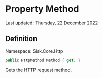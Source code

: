 # Property Method
Last updated: Thursday, 22 December 2022

## Definition
Namespace: Sisk.Core.Http

```csharp
public HttpMethod Method { get; }
```

Gets the HTTP request method.

